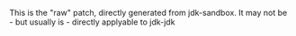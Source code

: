 This is the "raw" patch, directly generated from jdk-sandbox. It may not be - but usually is - directly applyable to jdk-jdk
